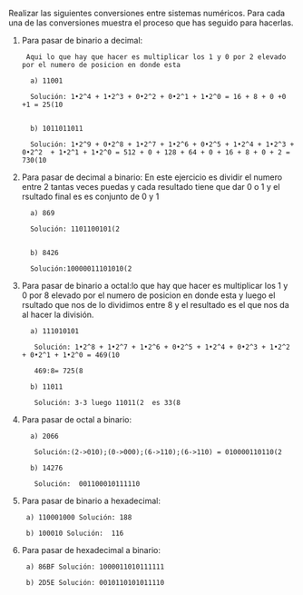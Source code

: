 Realizar las siguientes conversiones entre sistemas numéricos. Para cada una de las conversiones muestra el proceso que has seguido para hacerlas.

1. Para pasar de binario a decimal: 
        
        Aqui lo que hay que hacer es multiplicar los 1 y 0 por 2 elevado por el numero de posicion en donde esta

         a) 11001
         
         Solución: 1•2^4 + 1•2^3 + 0•2^2 + 0•2^1 + 1•2^0 = 16 + 8 + 0 +0 +1 = 25(10
         
         
         b) 1011011011 
         
         Solución: 1•2^9 + 0•2^8 + 1•2^7 + 1•2^6 + 0•2^5 + 1•2^4 + 1•2^3 + 0•2^2  + 1•2^1 + 1•2^0 = 512 + 0 + 128 + 64 + 0 + 16 + 8 + 0 + 2 = 730(10


2. Para pasar de decimal a binario: En este ejercicio es dividir el numero entre 2 tantas veces puedas y cada resultado tiene que dar 0 o 1 y el rsultado final es es conjunto de 0 y 1

         a) 869 
         
         Solución: 1101100101(2


         b) 8426 
         
         Solución:10000011101010(2

3. Para pasar de binario a octal:lo que hay que hacer es multiplicar los 1 y 0 por 8 elevado por el numero de posicion en donde esta y luego el rsultado que nos de lo dividimos entre 8 y el resultado es el que nos da al hacer la división.

         a) 111010101
         
          Solución: 1•2^8 + 1•2^7 + 1•2^6 + 0•2^5 + 1•2^4 + 0•2^3 + 1•2^2 + 0•2^1 + 1•2^0 = 469(10 

          469:8= 725(8

         b) 11011
         
          Solución: 3-3 luego 11011(2  es 33(8 

4. Para pasar de octal a binario:

         a) 2066
         
          Solución:(2->010);(0->000);(6->110);(6->110) = 010000110110(2

         b) 14276
         
          Solución:  001100010111110
         
5. Para pasar de binario a hexadecimal:

        a) 110001000 Solución: 188

        b) 100010 Solución:  116

6. Para pasar de hexadecimal a binario:

        a) 86BF Solución: 1000011010111111
 
        b) 2D5E Solución: 0010110101011110